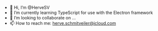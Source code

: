 - 👋 Hi, I’m @HerveSV 
- 🌱 I’m currently learning TypeScript for use with the Electron framework
- 💞️ I’m looking to collaborate on ...
- 📫 How to reach me: herve.schmitveiler@icloud.com

<!---
HerveSV/HerveSV is a ✨ special ✨ repository because its `README.md` (this file) appears on your GitHub profile.
You can click the Preview link to take a look at your changes.
--->
<!--- - 👀 I’m interested in OOP, lower high level languages, higher high level languages, graphics programming, video game programming, video games --->
